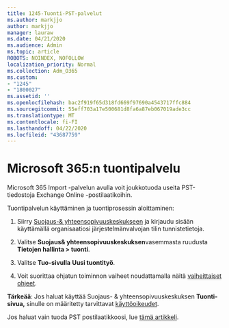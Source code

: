 ```yaml
---
title: 1245-Tuonti-PST-palvelut
ms.author: markjjo
author: markjjo
manager: lauraw
ms.date: 04/21/2020
ms.audience: Admin
ms.topic: article
ROBOTS: NOINDEX, NOFOLLOW
localization_priority: Normal
ms.collection: Adm_O365
ms.custom:
- "1245"
- "1800027"
ms.assetid: ''
ms.openlocfilehash: bac2f919f65d318fd669f97690a4543717ffc884
ms.sourcegitcommit: 55eff703a17e500681d8fa6a87eb067019ade3cc
ms.translationtype: MT
ms.contentlocale: fi-FI
ms.lasthandoff: 04/22/2020
ms.locfileid: "43687759"
---
```

# <a name="microsoft-365-import-service"></a>Microsoft 365:n tuontipalvelu

Microsoft 365 Import -palvelun avulla voit joukkotuoda useita PST-tiedostoja Exchange Online -postilaatikoihin.

Tuontipalvelun käyttäminen ja tuontiprosessin aloittaminen:

1. Siirry [Suojaus-& yhteensopivuuskeskukseen](https://protection.office.com) ja kirjaudu sisään käyttämällä organisaatiosi järjestelmänvalvojan tilin tunnistetietoja.

2. Valitse **Suojaus& yhteensopivuuskeskuksen**vasemmasta ruudusta **Tietojen hallinta > tuonti**.

3. Valitse **Tuo-sivulla** **Uusi tuontityö**.

4. Voit suorittaa ohjatun toiminnon vaiheet noudattamalla näitä [vaiheittaiset ohjeet](https://docs.microsoft.com/office365/securitycompliance/use-network-upload-to-import-pst-files).

**Tärkeää**: Jos haluat käyttää Suojaus- & yhteensopivuuskeskuksen **Tuonti-sivua,** sinulle on määritetty tarvittavat [käyttöoikeudet](https://docs.microsoft.com/office365/securitycompliance/use-network-upload-to-import-pst-files#before-you-begin).

Jos haluat vain tuoda PST postilaatikkoosi, lue [tämä artikkeli](https://support.office.com/article/import-email-contacts-and-calendar-from-an-outlook-pst-file-431a8e9a-f99f-4d5f-ae48-ded54b3440ac).
